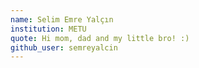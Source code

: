 ```yaml
---
name: Selim Emre Yalçın
institution: METU
quote: Hi mom, dad and my little bro! :)
github_user: semreyalcin
---
```

